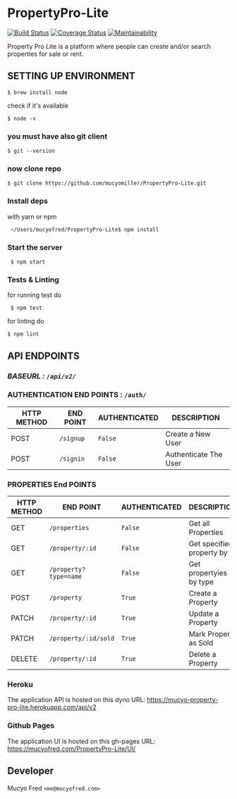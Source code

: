 # PropertyPro-Lite   
[![Build Status](https://travis-ci.com/mucyomiller/PropertyPro-Lite.svg?branch=develop)](https://travis-ci.com/mucyomiller/PropertyPro-Lite) [![Coverage Status](https://coveralls.io/repos/github/mucyomiller/PropertyPro-Lite/badge.svg?branch=develop)](https://coveralls.io/github/mucyomiller/PropertyPro-Lite?branch=develop) [![Maintainability](https://api.codeclimate.com/v1/badges/b6a6f93f78d00ffce864/maintainability)](https://codeclimate.com/github/mucyomiller/PropertyPro-Lite/maintainability)   

Property Pro Lite is a platform where people can create and/or search properties for sale or rent.

## SETTING UP ENVIRONMENT
```shell
$ brew install node
```
check if it's available
```shell
$ node -v
```
### you must have also git client
```shell
$ git --version
```
### now clone repo
```shell
$ git clone https://github.com/mucyomiller/PropertyPro-Lite.git
```

### Install deps
with yarn or npm
```shell
 ~/Users/mucyofred/PropertyPro-Lite$ npm install
```

### Start the server

```shell
 $ npm start
```

### Tests & Linting
for running test do
```shell
 $ npm test
```
for linting do   
```shell
$ npm lint 
```
## API ENDPOINTS
### *BASEURL : `/api/v2/`*

### AUTHENTICATION END POINTS  : `/auth/`

HTTP METHOD | END POINT | AUTHENTICATED | DESCRIPTION
-----------|----------|--------------|------
POST | `/signup` | `False` | Create a New User
POST | `/signin` | `False` | Authenticate The User

### PROPERTIES End POINTS

HTTP METHOD | END POINT | AUTHENTICATED | DESCRIPTION
-----------|----------|--------------|------
GET | `/properties` | `False` | Get all Properties
GET | `/property/:id` | `False` | Get  specified property by id
GET | `/property?type=name` | `False` | Get propertyies by type
POST | `/property` | `True` | Create a Property
PATCH | `/property/:id` | `True` | Update a Property
PATCH | `/property/:id/sold` | `True` | Mark Property as Sold
DELETE | `/property/:id` | `True` | Delete a Property


### Heroku
The application API is hosted on this dyno URL:
<a href="https://mucyo-property-pro-lite.herokuapp.com/api/v2"> https://mucyo-property-pro-lite.herokuapp.com/api/v2 </a>

### Github Pages 
The application UI is hosted on this gh-pages URL:
<a href="https://mucyofred.com/PropertyPro-Lite/UI/"> https://mucyofred.com/PropertyPro-Lite/UI/ </a>

## Developer   
Mucyo Fred `<me@mucyofred.com>`